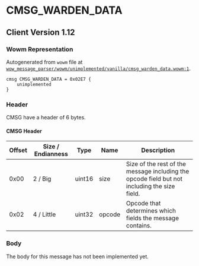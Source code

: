 # CMSG_WARDEN_DATA

## Client Version 1.12

### Wowm Representation

Autogenerated from `wowm` file at [`wow_message_parser/wowm/unimplemented/vanilla/cmsg_warden_data.wowm:1`](https://github.com/gtker/wow_messages/tree/main/wow_message_parser/wowm/unimplemented/vanilla/cmsg_warden_data.wowm#L1).
```rust,ignore
cmsg CMSG_WARDEN_DATA = 0x02E7 {
    unimplemented
}
```
### Header

CMSG have a header of 6 bytes.

#### CMSG Header

| Offset | Size / Endianness | Type   | Name   | Description |
| ------ | ----------------- | ------ | ------ | ----------- |
| 0x00   | 2 / Big           | uint16 | size   | Size of the rest of the message including the opcode field but not including the size field.|
| 0x02   | 4 / Little        | uint32 | opcode | Opcode that determines which fields the message contains.|

### Body

The body for this message has not been implemented yet.

